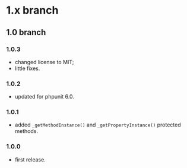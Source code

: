 # 1.x branch
## 1.0 branch
### 1.0.3
* changed license to MIT;
* little fixes.

### 1.0.2
* updated for phpunit 6.0.

### 1.0.1
* added `_getMethodInstance()` and `_getPropertyInstance()` protected methods.

### 1.0.0
* first release.